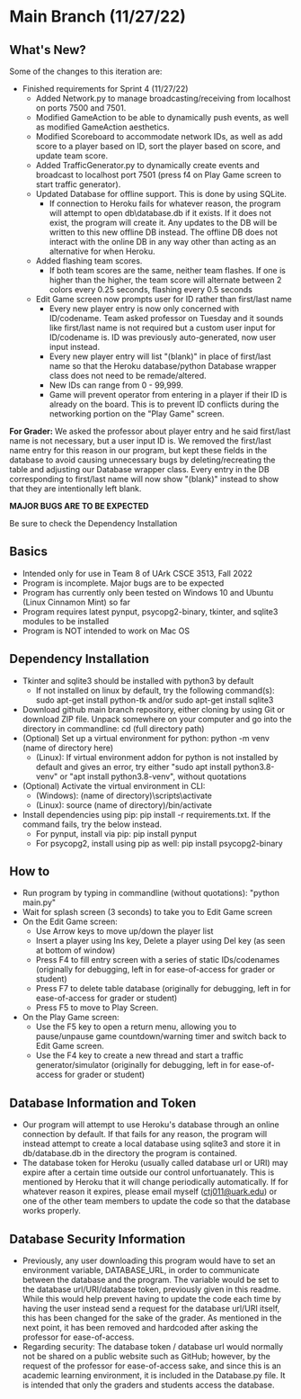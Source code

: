 # Main Branch (11/27/22)

## What's New?
Some of the changes to this iteration are:

* Finished requirements for Sprint 4 (11/27/22)
  * Added Network.py to manage broadcasting/receiving from localhost on ports 7500 and 7501.
  * Modified GameAction to be able to dynamically push events, as well as modified GameAction aesthetics.
  * Modified Scoreboard to accommodate network IDs, as well as add score to a player based on ID, sort the player based on score, and update team score.
  * Added TrafficGenerator.py to dynamically create events and broadcast to localhost port 7501 (press f4 on Play Game screen to start traffic generator).
  * Updated Database for offline support. This is done by using SQLite.
    * If connection to Heroku fails for whatever reason, the program will attempt to open db\database.db if it exists. If it does not exist, the program will create it. Any updates to the DB will be written to this new offline DB instead. The offline DB does not interact with the online DB in any way other than acting as an alternative for when Heroku.
  * Added flashing team scores.
    * If both team scores are the same, neither team flashes. If one is higher than the higher, the team score will alternate between 2 colors every 0.25 seconds, flashing every 0.5 seconds
  * Edit Game screen now prompts user for ID rather than first/last name
    * Every new player entry is now only concerned with ID/codename. Team asked professor on Tuesday and it sounds like first/last name is not required but a custom user input for ID/codename is. ID was previously auto-generated, now user input instead.
    * Every new player entry will list "(blank)" in place of first/last name so that the Heroku database/python Database wrapper class does not need to be remade/altered.
    * New IDs can range from 0 - 99,999.
    * Game will prevent operator from entering in a player if their ID is already on the board. This is to prevent ID conflicts during the networking portion on the "Play Game" screen.
  
**For Grader:** We asked the professor about player entry and he said first/last name is not necessary, but a user input ID is. We removed the first/last name entry for this reason in our program, but kept these fields in the database to avoid causing unnecessary bugs by deleting/recreating the table and adjusting our Database wrapper class. Every entry in the DB corresponding to first/last name will now show "(blank)" instead to show that they are intentionally left blank.

**MAJOR BUGS ARE TO BE EXPECTED**

Be sure to check the Dependency Installation

## Basics
* Intended only for use in Team 8 of UArk CSCE 3513, Fall 2022
* Program is incomplete. Major bugs are to be expected
* Program has currently only been tested on Windows 10 and Ubuntu (Linux Cinnamon Mint) so far
* Program requires latest pynput, psycopg2-binary, tkinter, and sqlite3 modules to be installed
* Program is NOT intended to work on Mac OS

## Dependency Installation
* Tkinter and sqlite3 should be installed with python3 by default
  * If not installed on linux by default, try the following command(s): sudo apt-get install python-tk and/or sudo apt-get install sqlite3
* Download github main branch repository, either cloning by using Git or download ZIP file. Unpack somewhere on your computer and go into the directory in commandline: cd (full directory path)
* (Optional) Set up a virtual environment for python: python -m venv (name of directory here)
  * (Linux): If virtual environment addon for python is not installed by default and gives an error, try either "sudo apt install python3.8-venv" or "apt install python3.8-venv", without quotations
* (Optional) Activate the virtual environment in CLI: 
  * (Windows): (name of directory)\scripts\activate
  * (Linux): source (name of directory)/bin/activate
* Install dependencies using pip: pip install -r requirements.txt. If the command fails, try the below instead.
  * For pynput, install via pip: pip install pynput
  * For psycopg2, install using pip as well: pip install psycopg2-binary
  
## How to
* Run program by typing in commandline (without quotations): "python main.py"
* Wait for splash screen (3 seconds) to take you to Edit Game screen
* On the Edit Game screen:
  * Use Arrow keys to move up/down the player list
  * Insert a player using Ins key, Delete a player using Del key (as seen at bottom of window)
  * Press F4 to fill entry screen with a series of static IDs/codenames (originally for debugging, left in for ease-of-access for grader or student)
  * Press F7 to delete table database (originally for debugging, left in for ease-of-access for grader or student)
  * Press F5 to move to Play Screen.
* On the Play Game screen:
  * Use the F5 key to open a return menu, allowing you to pause/unpause game countdown/warning timer and switch back to Edit Game screen.
  * Use the F4 key to create a new thread and start a traffic generator/simulator (originally for debugging, left in for ease-of-access for grader or student)
  
## Database Information and Token
* Our program will attempt to use Heroku's database through an online connection by default. If that fails for any reason, the program will instead attempt to create a local database using sqlite3 and store it in db/database.db in the directory the program is contained.
* The database token for Heroku (usually called database url or URI)  may expire after a certain time outside our control unfortuanately. This is mentioned by Heroku that it will change periodically automatically. If for whatever reason it expires, please email myself (ctj011@uark.edu) or one of the other team members to update the code so that the database works properly.
  
## Database Security Information
* Previously, any user downloading this program would have to set an environment variable, DATABASE_URL, in order to communicate between the database and the program. The variable would be set to the database url/URI/database token, previously given in this readme. While this would help prevent having to update the code each time by having the user instead send a request for the database url/URI itself, this has been changed for the sake of the grader. As mentioned in the next point, it has been removed and hardcoded after asking the professor for ease-of-access.
* Regarding security: The database token / database url would normally not be shared on a public website such as GitHub; however, by the request of the professor for ease-of-access sake, and since this is an academic learning environment, it is included in the Database.py file. It is intended that only the graders and students access the database.
